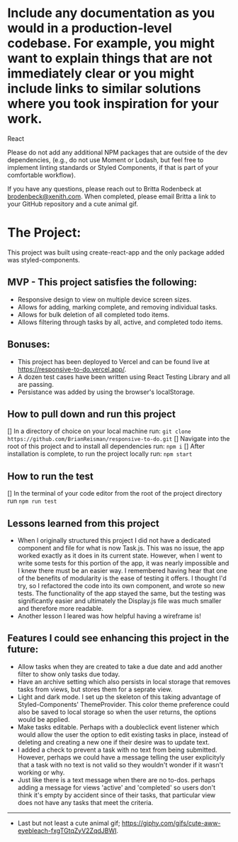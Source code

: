 # Include any documentation as you would in a production-level codebase. For example, you might want to explain things that are not immediately clear or you might include links to similar solutions where you took inspiration for your work.

React

Please do not add any additional NPM packages that are outside of the dev dependencies, (e.g., do not use Moment or Lodash, but feel free to implement linting standards or Styled Components, if that is part of your comfortable workflow).

If you have any questions, please reach out to Britta Rodenbeck at brodenbeck@xenith.com. When completed, please email Britta a link to your GitHub repository and a cute animal gif.

# The Project:

This project was built using create-react-app and the only package added was styled-components.

## MVP - This project satisfies the following:

- Responsive design to view on multiple device screen sizes.
- Allows for adding, marking complete, and removing individual tasks.
- Allows for bulk deletion of all completed todo items.
- Allows filtering through tasks by all, active, and completed todo items.

## Bonuses:

- This project has been deployed to Vercel and can be found live at https://responsive-to-do.vercel.app/.
- A dozen test cases have been written using React Testing Library and all are passing.
- Persistance was added by using the browser's localStorage.

## How to pull down and run this project

[] In a directory of choice on your local machine run:
`git clone https://github.com/BrianReisman/responsive-to-do.git`
[] Navigate into the root of this project and to install all dependencies run:
`npm i`
[] After installation is complete, to run the project locally run:
`npm start`

## How to run the test

[] In the terminal of your code editor from the root of the project directory run
`npm run test`

## Lessons learned from this project

- When I originally structured this project I did not have a dedicated component and file for what is now Task.js. This was no issue, the app worked exactly as it does in its current state. However, when I went to write some tests for this portion of the app, it was nearly impossible and I knew there must be an easier way. I remembered having hear that one of the benefits of modularity is the ease of testing it offers. I thought I'd try, so I refactored the code into its own component, and wrote so new tests. The functionality of the app stayed the same, but the testing was significantly easier and ultimately the Display.js file was much smaller and therefore more readable.
- Another lesson I leared was how helpful having a wireframe is!

## Features I could see enhancing this project in the future:

- Allow tasks when they are created to take a due date and add another filter to show only tasks due today.
- Have an archive setting which also persists in local storage that removes tasks from views, but stores them for a seprate view.
- Light and dark mode. I set up the skeleton of this taking advantage of Styled-Components' ThemeProvider. This color theme preference could also be saved to local storage so when the user returns, the options would be applied.
- Make tasks editable. Perhaps with a doubleclick event listener which would allow the user the option to edit existing tasks in place, instead of deleting and creating a new one if their desire was to update text.
- I added a check to prevent a task with no text from being submitted. However, perhaps we could have a message telling the user explicityly that a task with no text is not valid so they wouldn't wonder if it wasn't working or why.
- Just like there is a text message when there are no to-dos. perhaps adding a message for views 'active' and 'completed' so users don't think it's empty by accident since of their tasks, that particular view does not have any tasks that meet the criteria.

---

- Last but not least a cute animal gif; https://giphy.com/gifs/cute-aww-eyebleach-fxgTGtqZyV2ZqdJBWI.
